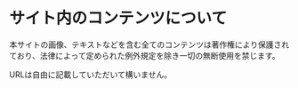 # サイト内のコンテンツについて
本サイトの画像、テキストなどを含む全てのコンテンツは著作権により保護されており、法律によって定められた例外規定を除き一切の無断使用を禁じます。

URLは自由に記載していただいて構いません。
